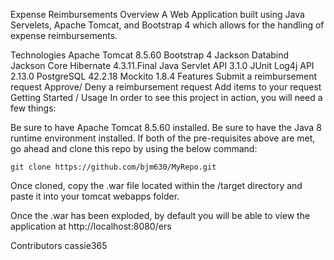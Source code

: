 Expense Reimbursements
Overview
A Web Application built using Java Servelets, Apache Tomcat, and Bootstrap 4 which allows for the handling of expense reimbursements.

Technologies
Apache Tomcat 8.5.60
Bootstrap 4
Jackson Databind
Jackson Core
Hibernate 4.3.11.Final
Java Servlet API 3.1.0
JUnit
Log4j API 2.13.0
PostgreSQL 42.2.18
Mockito 1.8.4
Features
Submit a reimbursement request
Approve/ Deny a reimbursement request
Add items to your request
Getting Started / Usage
In order to see this project in action, you will need a few things:

Be sure to have Apache Tomcat 8.5.60 installed.
Be sure to have the Java 8 runtime environment installed.
If both of the pre-requisites above are met, go ahead and clone this repo by using the below command:

    git clone https://github.com/bjm630/MyRepo.git
Once cloned, copy the .war file located within the /target directory and paste it into your tomcat webapps folder.

Once the .war has been exploded, by default you will be able to view the application at http://localhost:8080/ers

Contributors
cassie365

